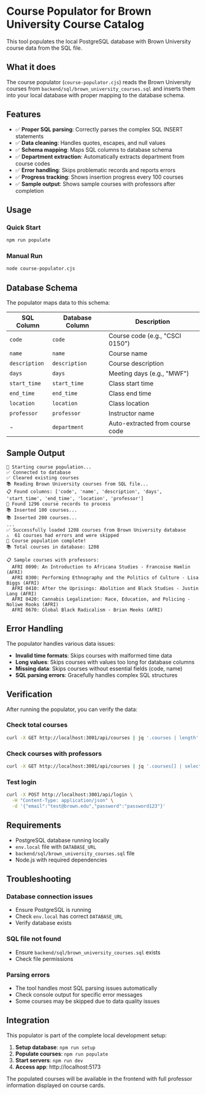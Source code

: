 # Course Populator for Brown University Course Catalog

This tool populates the local PostgreSQL database with Brown University course data from the SQL file.

## What it does

The course populator (`course-populator.cjs`) reads the Brown University courses from `backend/sql/brown_university_courses.sql` and inserts them into your local database with proper mapping to the database schema.

## Features

- ✅ **Proper SQL parsing**: Correctly parses the complex SQL INSERT statements
- ✅ **Data cleaning**: Handles quotes, escapes, and null values
- ✅ **Schema mapping**: Maps SQL columns to database schema
- ✅ **Department extraction**: Automatically extracts department from course codes
- ✅ **Error handling**: Skips problematic records and reports errors
- ✅ **Progress tracking**: Shows insertion progress every 100 courses
- ✅ **Sample output**: Shows sample courses with professors after completion

## Usage

### Quick Start
```bash
npm run populate
```

### Manual Run
```bash
node course-populator.cjs
```

## Database Schema

The populator maps data to this schema:

| SQL Column | Database Column | Description |
|------------|----------------|-------------|
| `code` | `code` | Course code (e.g., "CSCI 0150") |
| `name` | `name` | Course name |
| `description` | `description` | Course description |
| `days` | `days` | Meeting days (e.g., "MWF") |
| `start_time` | `start_time` | Class start time |
| `end_time` | `end_time` | Class end time |
| `location` | `location` | Class location |
| `professor` | `professor` | Instructor name |
| - | `department` | Auto-extracted from course code |

## Sample Output

```
🚀 Starting course population...
✅ Connected to database
✅ Cleared existing courses
📚 Reading Brown University courses from SQL file...
📋 Found columns: ['code', 'name', 'description', 'days', 'start_time', 'end_time', 'location', 'professor']
📝 Found 1296 course records to process
📚 Inserted 100 courses...
📚 Inserted 200 courses...
...
✅ Successfully loaded 1208 courses from Brown University database
⚠️  61 courses had errors and were skipped
🎉 Course population complete!
📚 Total courses in database: 1208

📋 Sample courses with professors:
  AFRI 0090: An Introduction to Africana Studies - Francoise Hamlin (AFRI)
  AFRI 0300: Performing Ethnography and the Politics of Culture - Lisa Biggs (AFRI)
  AFRI 0410: After the Uprisings: Abolition and Black Studies - Justin Lang (AFRI)
  AFRI 0420: Cannabis Legalization: Race, Education, and Policing - Noliwe Rooks (AFRI)
  AFRI 0670: Global Black Radicalism - Brian Meeks (AFRI)
```

## Error Handling

The populator handles various data issues:

- **Invalid time formats**: Skips courses with malformed time data
- **Long values**: Skips courses with values too long for database columns
- **Missing data**: Skips courses without essential fields (code, name)
- **SQL parsing errors**: Gracefully handles complex SQL structures

## Verification

After running the populator, you can verify the data:

### Check total courses
```bash
curl -X GET http://localhost:3001/api/courses | jq '.courses | length'
```

### Check courses with professors
```bash
curl -X GET http://localhost:3001/api/courses | jq '.courses[] | select(.professor != null) | {code, name, professor}' | head -20
```

### Test login
```bash
curl -X POST http://localhost:3001/api/login \
  -H "Content-Type: application/json" \
  -d '{"email":"test@brown.edu","password":"password123"}'
```

## Requirements

- PostgreSQL database running locally
- `env.local` file with `DATABASE_URL`
- `backend/sql/brown_university_courses.sql` file
- Node.js with required dependencies

## Troubleshooting

### Database connection issues
- Ensure PostgreSQL is running
- Check `env.local` has correct `DATABASE_URL`
- Verify database exists

### SQL file not found
- Ensure `backend/sql/brown_university_courses.sql` exists
- Check file permissions

### Parsing errors
- The tool handles most SQL parsing issues automatically
- Check console output for specific error messages
- Some courses may be skipped due to data quality issues

## Integration

This populator is part of the complete local development setup:

1. **Setup database**: `npm run setup`
2. **Populate courses**: `npm run populate`
3. **Start servers**: `npm run dev`
4. **Access app**: http://localhost:5173

The populated courses will be available in the frontend with full professor information displayed on course cards. 
